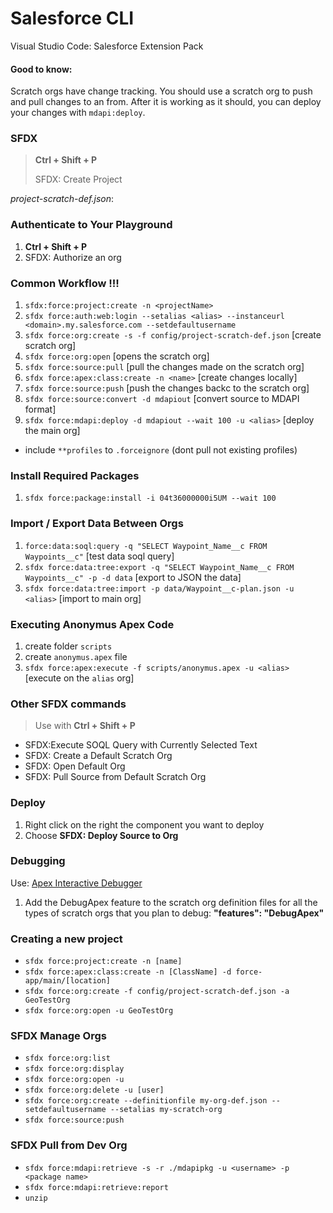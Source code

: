 # Salesforce CLI
Visual Studio Code: Salesforce Extension Pack

#### Good to know:
Scratch orgs have change tracking. You should use a scratch org to push and pull changes to an from. After it is working as it should, you can deploy your changes with `mdapi:deploy`.

### SFDX
> **Ctrl + Shift + P**
>
> SFDX: Create Project

*project-scratch-def.json*: 

### Authenticate to Your Playground
1. **Ctrl + Shift + P**
2. SFDX: Authorize an org

### Common Workflow !!!
1. `sfdx:force:project:create -n <projectName>`
2. `sfdx force:auth:web:login --setalias <alias> --instanceurl <domain>.my.salesforce.com --setdefaultusername`
3. `sfdx force:org:create -s -f config/project-scratch-def.json` [create scratch org]
4. `sfdx force:org:open` [opens the scratch org]
5. `sfdx force:source:pull` [pull the changes made on the scratch org]
6. `sfdx force:apex:class:create -n <name>` [create changes locally]
7. `sfdx force:source:push` [push the changes backc to the scratch org]
8. `sfdx force:source:convert -d mdapiout` [convert source to MDAPI format]
9. `sfdx force:mdapi:deploy -d mdapiout --wait 100 -u <alias>` [deploy the main org]
+ include `**profiles` to `.forceignore` (dont pull not existing profiles)

### Install Required Packages
1. `sfdx force:package:install -i 04t36000000i5UM --wait 100`

### Import / Export Data Between Orgs
1. `force:data:soql:query -q "SELECT Waypoint_Name__c FROM Waypoints__c"` [test data soql query]
2. `sfdx force:data:tree:export -q "SELECT Waypoint_Name__c FROM Waypoints__c" -p -d data` [export to JSON the data]
3. `sfdx force:data:tree:import -p data/Waypoint__c-plan.json -u <alias>` [import to main org]

### Executing Anonymus Apex Code
1. create folder `scripts`
2. create `anonymus.apex` file
3. `sfdx force:apex:execute -f scripts/anonymus.apex -u <alias>` [execute on the `alias` org]


### Other SFDX commands
> Use with **Ctrl + Shift + P**
- SFDX:Execute SOQL Query with Currently Selected Text
- SFDX: Create a Default Scratch Org
- SFDX: Open Default Org
- SFDX: Pull Source from Default Scratch Org

### Deploy
1. Right click on the right the component you want to deploy
2. Choose **SFDX: Deploy Source to Org**


### Debugging
Use: [Apex Interactive Debugger](https://developer.salesforce.com/tools/vscode/articles/apex/interactive-debugger)

1. Add the DebugApex feature to the scratch org definition files for all the types of scratch orgs that you plan to debug:
**"features": "DebugApex"**


### Creating a new project
- `sfdx force:project:create -n [name]`
- `sfdx force:apex:class:create -n [ClassName] -d force-app/main/[location]`
- `sfdx force:org:create -f config/project-scratch-def.json -a GeoTestOrg`
- `sfdx force:org:open -u GeoTestOrg`


### SFDX Manage Orgs
- `sfdx force:org:list`
- `sfdx force:org:display`
- `sfdx force:org:open -u`
- `sfdx force:org:delete -u [user]`
- `sfdx force:org:create --definitionfile my-org-def.json --setdefaultusername --setalias my-scratch-org`
- `sfdx force:source:push`


### SFDX Pull from Dev Org
- `sfdx force:mdapi:retrieve -s -r ./mdapipkg -u <username> -p <package name>`
- `sfdx force:mdapi:retrieve:report`
- `unzip`
